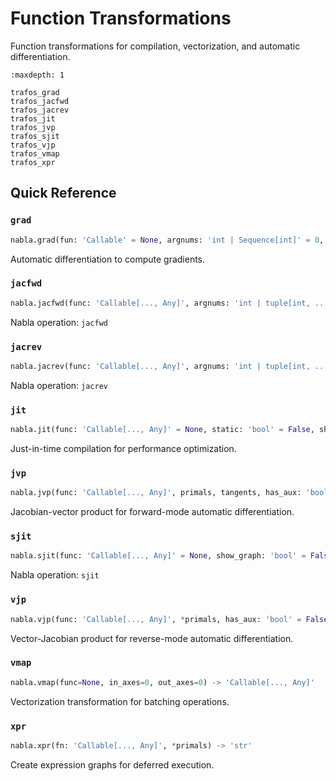 # Function Transformations

Function transformations for compilation, vectorization, and automatic differentiation.

```{toctree}
:maxdepth: 1

trafos_grad
trafos_jacfwd
trafos_jacrev
trafos_jit
trafos_jvp
trafos_sjit
trafos_vjp
trafos_vmap
trafos_xpr
```

## Quick Reference

### `grad`

```python
nabla.grad(fun: 'Callable' = None, argnums: 'int | Sequence[int]' = 0, has_aux: 'bool' = False, holomorphic: 'bool' = False, allow_int: 'bool' = False, reduce_axes: 'Sequence' = (), mode: 'str' = 'reverse') -> 'Callable[..., Any]'
```

Automatic differentiation to compute gradients.

### `jacfwd`

```python
nabla.jacfwd(func: 'Callable[..., Any]', argnums: 'int | tuple[int, ...] | list[int]' = 0, has_aux: 'bool' = False, holomorphic: 'bool' = False, allow_int: 'bool' = False) -> 'Callable[..., Any]'
```

Nabla operation: `jacfwd`

### `jacrev`

```python
nabla.jacrev(func: 'Callable[..., Any]', argnums: 'int | tuple[int, ...] | list[int]' = 0, has_aux: 'bool' = False, holomorphic: 'bool' = False, allow_int: 'bool' = False) -> 'Callable[..., Any]'
```

Nabla operation: `jacrev`

### `jit`

```python
nabla.jit(func: 'Callable[..., Any]' = None, static: 'bool' = False, show_graph: 'bool' = False) -> 'Callable[..., Any]'
```

Just-in-time compilation for performance optimization.

### `jvp`

```python
nabla.jvp(func: 'Callable[..., Any]', primals, tangents, has_aux: 'bool' = False) -> 'tuple[Any, Any] | tuple[Any, Any, Any]'
```

Jacobian-vector product for forward-mode automatic differentiation.

### `sjit`

```python
nabla.sjit(func: 'Callable[..., Any]' = None, show_graph: 'bool' = False) -> 'Callable[..., Any]'
```

Nabla operation: `sjit`

### `vjp`

```python
nabla.vjp(func: 'Callable[..., Any]', *primals, has_aux: 'bool' = False) -> 'tuple[Any, Callable]'
```

Vector-Jacobian product for reverse-mode automatic differentiation.

### `vmap`

```python
nabla.vmap(func=None, in_axes=0, out_axes=0) -> 'Callable[..., Any]'
```

Vectorization transformation for batching operations.

### `xpr`

```python
nabla.xpr(fn: 'Callable[..., Any]', *primals) -> 'str'
```

Create expression graphs for deferred execution.

